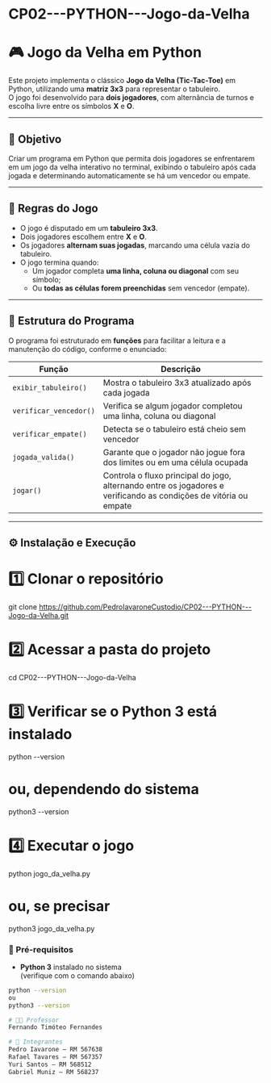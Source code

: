 # CP02---PYTHON---Jogo-da-Velha

# 🎮 Jogo da Velha em Python

Este projeto implementa o clássico **Jogo da Velha (Tic-Tac-Toe)** em Python, utilizando uma **matriz 3x3** para representar o tabuleiro.  
O jogo foi desenvolvido para **dois jogadores**, com alternância de turnos e escolha livre entre os símbolos **X** e **O**.  

---

## 🧩 Objetivo

Criar um programa em Python que permita dois jogadores se enfrentarem em um jogo da velha interativo no terminal, exibindo o tabuleiro após cada jogada e determinando automaticamente se há um vencedor ou empate.

---

## 📜 Regras do Jogo

- O jogo é disputado em um **tabuleiro 3x3**.  
- Dois jogadores escolhem entre **X** e **O**.  
- Os jogadores **alternam suas jogadas**, marcando uma célula vazia do tabuleiro.  
- O jogo termina quando:
  - Um jogador completa **uma linha, coluna ou diagonal** com seu símbolo;  
  - Ou **todas as células forem preenchidas** sem vencedor (empate).

---

## 🧠 Estrutura do Programa

O programa foi estruturado em **funções** para facilitar a leitura e a manutenção do código, conforme o enunciado:

| Função | Descrição |
|--------|------------|
| `exibir_tabuleiro()` | Mostra o tabuleiro 3x3 atualizado após cada jogada |
| `verificar_vencedor()` | Verifica se algum jogador completou uma linha, coluna ou diagonal |
| `verificar_empate()` | Detecta se o tabuleiro está cheio sem vencedor |
| `jogada_valida()` | Garante que o jogador não jogue fora dos limites ou em uma célula ocupada |
| `jogar()` | Controla o fluxo principal do jogo, alternando entre os jogadores e verificando as condições de vitória ou empate |

---

## ⚙️ Instalação e Execução
# 1️⃣ Clonar o repositório
git clone https://github.com/PedroIavaroneCustodio/CP02---PYTHON---Jogo-da-Velha.git

# 2️⃣ Acessar a pasta do projeto
cd CP02---PYTHON---Jogo-da-Velha

# 3️⃣ Verificar se o Python 3 está instalado
python --version
# ou, dependendo do sistema
python3 --version

# 4️⃣ Executar o jogo
python jogo_da_velha.py
# ou, se precisar
python3 jogo_da_velha.py


### 🔹 Pré-requisitos

- **Python 3** instalado no sistema  
  (verifique com o comando abaixo)

```bash
python --version
ou
python3 --version

# 👨‍🏫 Professor
Fernando Timóteo Fernandes

# 👥 Integrantes
Pedro Iavarone — RM 567638
Rafael Tavares — RM 567357
Yuri Santos — RM 568512
Gabriel Muniz — RM 568237